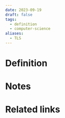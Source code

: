 ```yaml
---
date: 2023-09-19
draft: false
tags:
  - definition
  - computer-science
aliases:
  - TLS
---
```

# Definition

# Notes

# Related links